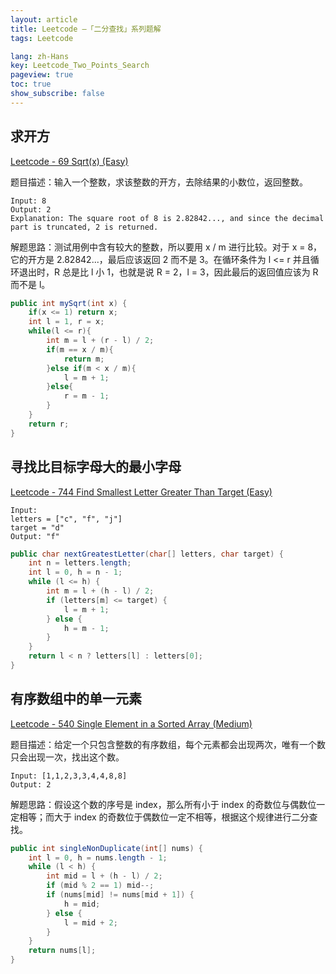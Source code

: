```yaml
---
layout: article
title: Leetcode —「二分查找」系列题解
tags: Leetcode

lang: zh-Hans
key: Leetcode_Two_Points_Search
pageview: true
toc: true
show_subscribe: false
---
```



## 求开方

[Leetcode - 69 Sqrt(x) (Easy)](https://leetcode.com/problems/sqrtx/)

题目描述：输入一个整数，求该整数的开方，去除结果的小数位，返回整数。

```
Input: 8
Output: 2
Explanation: The square root of 8 is 2.82842..., and since the decimal part is truncated, 2 is returned.
```

解题思路：测试用例中含有较大的整数，所以要用 x / m 进行比较。对于 x = 8，它的开方是 2.82842...，最后应该返回 2 而不是 3。在循环条件为 l <= r 并且循环退出时，R 总是比 l 小 1，也就是说 R = 2，l = 3，因此最后的返回值应该为 R 而不是 l。

```java
public int mySqrt(int x) {
    if(x <= 1) return x;
    int l = 1, r = x;
    while(l <= r){
        int m = l + (r - l) / 2;
        if(m == x / m){
            return m;
        }else if(m < x / m){
            l = m + 1;
        }else{
            r = m - 1;
        }
    }
    return r;
}
```

## 寻找比目标字母大的最小字母

[Leetcode - 744 Find Smallest Letter Greater Than Target (Easy)](https://leetcode.com/problems/find-smallest-letter-greater-than-target)

```
Input:
letters = ["c", "f", "j"]
target = "d"
Output: "f"
```

```java
public char nextGreatestLetter(char[] letters, char target) {
    int n = letters.length;
    int l = 0, h = n - 1;
    while (l <= h) {
        int m = l + (h - l) / 2;
        if (letters[m] <= target) {
            l = m + 1;
        } else {
            h = m - 1;
        }
    }
    return l < n ? letters[l] : letters[0];
}
```

## 有序数组中的单一元素

[Leetcode - 540 Single Element in a Sorted Array (Medium)](https://leetcode.com/problems/single-element-in-a-sorted-array/)

题目描述：给定一个只包含整数的有序数组，每个元素都会出现两次，唯有一个数只会出现一次，找出这个数。

```
Input: [1,1,2,3,3,4,4,8,8]
Output: 2
```

解题思路：假设这个数的序号是 index，那么所有小于 index 的奇数位与偶数位一定相等；而大于 index 的奇数位于偶数位一定不相等，根据这个规律进行二分查找。

```java
public int singleNonDuplicate(int[] nums) {
    int l = 0, h = nums.length - 1;
    while (l < h) {
        int mid = l + (h - l) / 2;
        if (mid % 2 == 1) mid--;
        if (nums[mid] != nums[mid + 1]) {
            h = mid;
        } else {
            l = mid + 2;
        }
    }
    return nums[l];
}
```